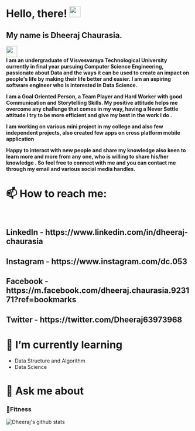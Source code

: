 # Hello, there! <img src="https://raw.githubusercontent.com/MartinHeinz/MartinHeinz/master/wave.gif" width="30px">
## My name is Dheeraj Chaurasia.
<img src="https://www.google.com/url?sa=i&url=https%3A%2F%2Fgfycat.com%2Fevilnextdevilfish&psig=AOvVaw3NAUjkUYHuQyQVID1SbWq9&ust=1601224056894000&source=images&cd=vfe&ved=0CAIQjRxqFwoTCMjUrsueh-wCFQAAAAAdAAAAABAI" width="30px">
<br>
<b>I am an undergraduate of Visvesvaraya Technological University currently in final year pursuing Computer Science Engineering, passionate about Data and the ways it can be used to create an impact on people's life by making their life better and easier. I am an aspiring software engineer who is interested in Data Science. 

I am a Goal Oriented Person, a Team Player and Hard Worker with good Communication and Storytelling Skills. My positive attitude helps me overcome any challenge that comes in my way, having a Never Settle attitude I try to be more efficient and give my best in the work I do .

I am working on various mini project in my college and also few independent projects, also created few apps on cross platform mobile application

Happy to interact with new people and share my knowledge also keen to learn more and more from any one, who is willing to share his/her knowledge . So feel free to connect with me and you can contact me through my email and various social media handles.</b>
# 📫 How to reach me:
<br>
  <h2>LinkedIn  - https://www.linkedin.com/in/dheeraj-chaurasia</h2>
  <h2>Instagram - https://www.instagram.com/dc.053</h2>
  <h2>Facebook  - https://m.facebook.com/dheeraj.chaurasia.923171?ref=bookmarks</h2>
  <h2>Twitter   - https://twitter.com/Dheeraj63973968</h2>
  
# 🌱 I’m currently learning 
  <ul>
   <li>Data Structure and Algorithm</li>
   <li>Data Science</li>
  </ul>

# 💬 Ask me about
  ### 💪Fitness
      
  
![Dheeraj's github stats](https://github-readme-stats.vercel.app/api?username=dheeraj24inferno&show_icons=true)
<!--
**dheeraj24inferno/dheeraj24inferno** is a ✨ _special_ ✨ repository because its `README.md` (this file) appears on your GitHub profile.

Here are some ideas to get you started:

- 🔭 I’m currently working on ...
-  ...
- 👯 I’m looking to collaborate on ...
- 🤔 I’m looking for help with ...


- 😄 Pronouns: ...
- ⚡ Fun fact: ...

-->
